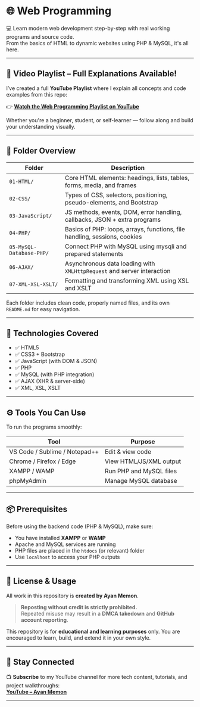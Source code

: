 # 🌐 Web Programming

💻 Learn modern web development step-by-step with real working programs and source code.  
From the basics of HTML to dynamic websites using PHP & MySQL, it's all here.


---

## 🎥 Video Playlist – Full Explanations Available!

I’ve created a full **YouTube Playlist** where I explain all concepts and code examples from this repo:

👉 [**Watch the Web Programming Playlist on YouTube**](https://www.youtube.com/playlist?list=PLNiD0MJqUzyEd4wwRUwQ_Ufd2Y9HiX-la)

Whether you're a beginner, student, or self-learner — follow along and build your understanding visually.

---

## 📂 Folder Overview

| Folder | Description |
|--------|-------------|
| `01-HTML/` | Core HTML elements: headings, lists, tables, forms, media, and frames |
| `02-CSS/` | Types of CSS, selectors, positioning, pseudo-elements, and Bootstrap |
| `03-JavaScript/` | JS methods, events, DOM, error handling, callbacks, JSON + extra programs |
| `04-PHP/` | Basics of PHP: loops, arrays, functions, file handling, sessions, cookies |
| `05-MySQL-Database-PHP/` | Connect PHP with MySQL using mysqli and prepared statements |
| `06-AJAX/` | Asynchronous data loading with `XMLHttpRequest` and server interaction |
| `07-XML-XSL-XSLT/` | Formatting and transforming XML using XSL and XSLT |

Each folder includes clean code, properly named files, and its own `README.md` for easy navigation.

---

## 🧰 Technologies Covered

- ✅ HTML5  
- ✅ CSS3 + Bootstrap  
- ✅ JavaScript (with DOM & JSON)  
- ✅ PHP  
- ✅ MySQL (with PHP integration)  
- ✅ AJAX (XHR & server-side)  
- ✅ XML, XSL, XSLT

---

## ⚙️ Tools You Can Use

To run the programs smoothly:

| Tool | Purpose |
|------|---------|
| VS Code / Sublime / Notepad++ | Edit & view code |
| Chrome / Firefox / Edge | View HTML/JS/XML output |
| XAMPP / WAMP | Run PHP and MySQL files |
| phpMyAdmin | Manage MySQL database |

---

## 📦 Prerequisites

Before using the backend code (PHP & MySQL), make sure:

- You have installed **XAMPP** or **WAMP**
- Apache and MySQL services are running
- PHP files are placed in the `htdocs` (or relevant) folder
- Use `localhost` to access your PHP outputs

---

## 🚫 License & Usage

All work in this repository is **created by Ayan Memon**.

> **Reposting without credit is strictly prohibited.**  
> Repeated misuse may result in a **DMCA takedown** and **GitHub account reporting**.

This repository is for **educational and learning purposes** only. You are encouraged to learn, build, and extend it in your own style.

---

## 🙌 Stay Connected

📺 **Subscribe** to my YouTube channel for more tech content, tutorials, and project walkthroughs:  
[**YouTube – Ayan Memon**](https://www.youtube.com/@ayanmemon2926)

---
